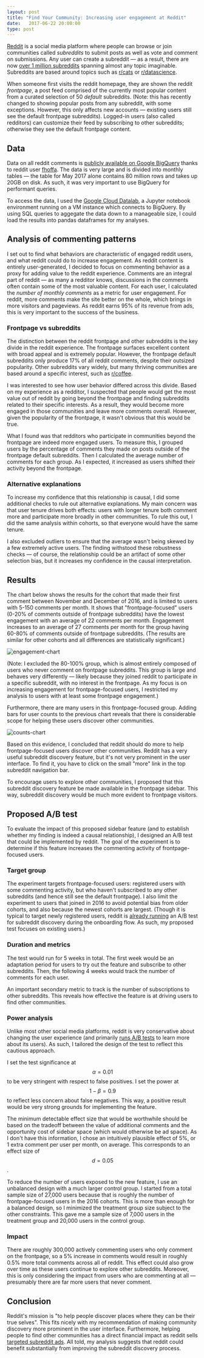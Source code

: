 ```yaml
---
layout: post
title: "Find Your Community: Increasing user engagement at Reddit"
date:   2017-06-22 20:00:00
type: post
---
```


[Reddit](https://www.reddit.com/) is a social media platform where people can browse or join communities called *subreddits* to submit posts as well as vote and comment on submissions.
Any user can create a subreddit — as a result, there are now [over 1 million subreddits](http://redditmetrics.com/history#tab2) spanning almost any topic imaginable.
Subreddits are based around topics such as [r/cats](https://www.reddit.com/r/cats/) or [r/datascience](https://www.reddit.com/r/datascience/).

When someone first visits the reddit homepage, they are shown the reddit *frontpage*, a post feed comprised of the currently most popular content from a curated selection of 50 *default* subreddits.
(Note: this has recently changed to showing popular posts from any subreddit, with some exceptions. However, this only affects new accounts — existing users still see the default frontpage subreddits).
Logged-in users (also called redditors) can customize their feed by subscribing to other subreddits; otherwise they see the default frontpage content.

## Data

Data on all reddit comments is [publicly available on Google BigQuery](https://bigquery.cloud.google.com/dataset/fh-bigquery:reddit_comments) thanks to reddit user [fhoffa](https://www.reddit.com/user/fhoffa).
The data is very large and is divided into monthly tables — the table for May 2017 alone contains 80 million rows and takes up 20GB on disk.
As such, it was very important to use BigQuery for performant queries.

To access the data, I used the [Google Cloud Datalab](https://cloud.google.com/datalab/), a Jupyter notebook environment running on a VM instance which connects to BigQuery.
By using SQL queries to aggegate the data down to a manageable size, I could load the results into pandas dataframes for my analyses.

## Analysis of commenting patterns 

I set out to find what behaviors are characteristic of engaged reddit users, and what reddit could do to increase engagement.
As reddit content is entirely user-generated, I decided to focus on commenting behavior as a proxy for adding value to the reddit experience.
Comments are an integral part of reddit — as many a redditor knows, discussions in the comments often contain some of the most valuable content.
For each user, I calculated the *number of monthly comments* as a metric for user engagement.
For reddit, more comments make the site better on the whole, which brings in more visitors and pageviews.
As reddit earns 95% of its revenue from ads, this is very important to the success of the business.

### Frontpage vs subreddits

The distinction between the reddit frontpage and other subreddits is the key divide in the reddit experience.
The frontpage surfaces excellent content with broad appeal and is extremely popular.
However, the frontpage default subreddits only produce 17% of all reddit comments, despite their outsized popularity.
Other subreddits vary widely, but many thriving communities are based around a specific interest, such as [r/coffee](https://www.reddit.com/r/Coffee/).

I was interested to see how user behavior differed across this divide.
Based on my experience as a redditor, I suspected that people would get the most value out of reddit by going beyond the frontpage and finding subreddits related to their specific interests.
As a result, they would become more engaged in those communities and leave more comments overall.
However, given the popularity of the frontpage, it wasn't obvious that this would be true.

What I found was that redditors who participate in communities beyond the frontpage are indeed more engaged users.
To measure this, I grouped users by the percentage of comments they made on posts outside of the frontpage default subreddits.
Then I calculated the average number of comments for each group.
As I expected, it increased as users shifted their activity beyond the frontpage.

### Alternative explanations

To increase my confidence that this relationship is causal, I did some additional checks to rule out alternative explanations.
My main concern was that user tenure drives both effects: users with longer tenure both comment more and participate more broadly in other communities.
To rule this out, I did the same analysis within cohorts, so that everyone would have the same tenure.

I also excluded outliers to ensure that the average wasn't being skewed by a few extremely active users.
The finding withstood these robustness checks — of course, the relationship could be an artifact of some other selection bias, but it increases my confidence in the causal interpretation.

## Results

The chart below shows the results for the cohort that made their first comment between November and December of 2016, and is limited to users with 5-150 comments per month.
It shows that "frontpage-focused" users (0-20% of comments outside of frontpage subreddits) have the lowest engagement with an average of 22 comments per month.
Engagement increases to an average of 27 comments per month for the group having 60-80% of comments outside of frontpage subreddits.
(The results are similar for other cohorts and all differences are statistically significant.)

![engagement-chart](http://i.imgur.com/a3OJn7N.png)

(Note: I excluded the 80-100% group, which is almost entirely composed of users who never comment on frontpage subreddits.
This group is large and behaves very differently — likely because they joined reddit to participate in a specific subreddit, with no interest in the frontpage.
As my focus is on increasing engagement for frontpage-focused users, I restricted my analysis to users with at least some frontpage engagement.)

Furthermore, there are many users in this frontpage-focused group.
Adding bars for user counts to the previous chart reveals that there is considerable scope for helping these users discover other communities. 

![counts-chart](http://i.imgur.com/D4iAXxK.png)

Based on this evidence, I concluded that reddit should do more to help frontpage-focused users discover other communities.
Reddit has a very useful subreddit discovery feature, but it's not very prominent in the user interface.
To find it, you have to click on the small "more" link in the top subreddit navigation bar.

To encourage users to explore other communities, I proposed that this subreddit discovery feature be made available in the frontpage sidebar.
This way, subreddit discovery would be much more evident to frontpage visitors.

## Proposed A/B test

To evaluate the impact of this proposed sidebar feature (and to establish whether my finding is indeed a causal relationship), I designed an A/B test that could be implemented by reddit.
The goal of the experiment is to determine if this feature increases the commenting activity of frontpage-focused users.

### Target group

The experiment targets frontpage-focused users: registered users with some commenting activity, but who haven't subscribed to any other subreddits (and hence still see the default frontpage).
I also limit the experiment to users that joined in 2016 to avoid potential bias from older cohorts, and also because the newest cohorts are largest.
(Though it is typical to target newly registered users, reddit is [already running](https://www.reddit.com/live/x3ckzbsj6myw/updates/bb55d54c-7f79-11e6-bf48-0eeb724eeebd) an A/B test for subreddit discovery during the onboarding flow. As such, my proposed test focuses on existing users.)

### Duration and metrics

The test would run for 5 weeks in total.
The first week would be an adaptation period for users to try out the feature and subscribe to other subreddits.
Then, the following 4 weeks would track the number of comments for each user.

An important secondary metric to track is the number of subscriptions to other subreddits.
This reveals how effective the feature is at driving users to find other communities.

### Power analysis

Unlike most other social media platforms, reddit is very conservative about changing the user experience (and primarily [runs A/B tests](https://www.reddit.com/live/x3ckzbsj6myw/) to learn more about its users).
As such, I tailored the design of the test to reflect this cautious approach.

I set the test significance at $$\alpha = 0.01$$ to be very stringent with respect to false positives.
I set the power at $$1 - \beta = 0.9$$ to reflect less concern about false negatives.
This way, a positive result would be very strong grounds for implementing the feature.

The minimum detectable effect size that would be worthwhile should be based on the tradeoff between the value of additional comments and the opportunity cost of sidebar space (which would otherwise be ad space).
As I don't have this information, I chose an intuitively plausible effect of 5%, or 1 extra comment per user per month, on average.
This corresponds to an effect size of $$d = 0.05$$.

To reduce the number of users exposed to the new feature, I use an unbalanced design with a much larger control group.
I started from a total sample size of 27,000 users because that is roughly the number of frontpage-focused users in the 2016 cohorts.
This is more than enough for a balanced design, so I minimized the treatment group size subject to the other constraints.
This gave me a sample size of 7,000 users in the treatment group and 20,000 users in the control group.

### Impact

There are roughly 300,000 actively commenting users who only comment on the frontpage, so a 5% increase in comments would result in roughly 0.5% more total comments across all of reddit.
This effect could also grow over time as these users continue to explore other subreddits. 
Moreover, this is only considering the impact from users who are commenting at all — presumably there are far more users that never comment.

## Conclusion

Reddit's mission is "to help people discover places where they can be their true selves".
This fits nicely with my recommendation of making community discovery more prominent in the user interface.
Furthermore, helping people to find other communities has a direct financial impact as reddit sells [targeted subreddit ads](https://static.reddit.com/marketing/subreddit_targeting_manual.pdf).
All told, my analysis suggests that reddit could benefit substantially from improving the subreddit discovery process.
